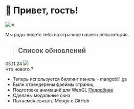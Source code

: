 # 👋 Привет, гость!

![:n](https://count.getloli.com/get/@:nrdxn)

Мы рады видеть тебя на странице нашего репозитория.

> ## Список обновлений
05.11.24 ![](https://shields.io/badge/\v.1-090909?style=for-the-badge&logo=&logoColor=white)
<br>
Что нового ?
- Теперь используется биллинг панель - mangobill.ge
- Были отрендерены фреймы страниц
- Подготовка анимаций для WebGL <a href="https://www.maxon.net/en/about-maxon"><u>Подробнее</u></a>
- Сделаны модальные окна
- Пытаемся связать Mongo с GitHub
